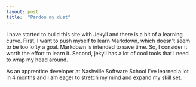 ```yaml
---
layout: post
title:  "Pardon my dust"
---
```


I have started to build this site with Jekyll and there is a bit of a learning curve.  First, I want to push myself to learn Markdown, which doesn't seem to be too lofty a goal.  Markdown is intended to save time.  So, I consider it worth the effort to learn it.  Second, jekyll has a lot of cool tools that I need to wrap my head around.

As an apprentice developer at Nashville Software School I've learned a lot in 4 months and I am eager to stretch my mind and expand my skill set.  